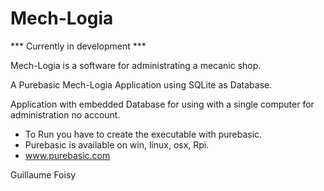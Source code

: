 # Mech-Logia

*** Currently in development ***

Mech-Logia is a software for administrating a mecanic shop.

A Purebasic Mech-Logia Application using SQLite as Database.

Application with embedded Database for using with a single computer for administration no account.

- To Run you have to create the executable with purebasic.
- Purebasic is available on win, linux, osx, Rpi.
- www.purebasic.com

Guillaume Foisy
